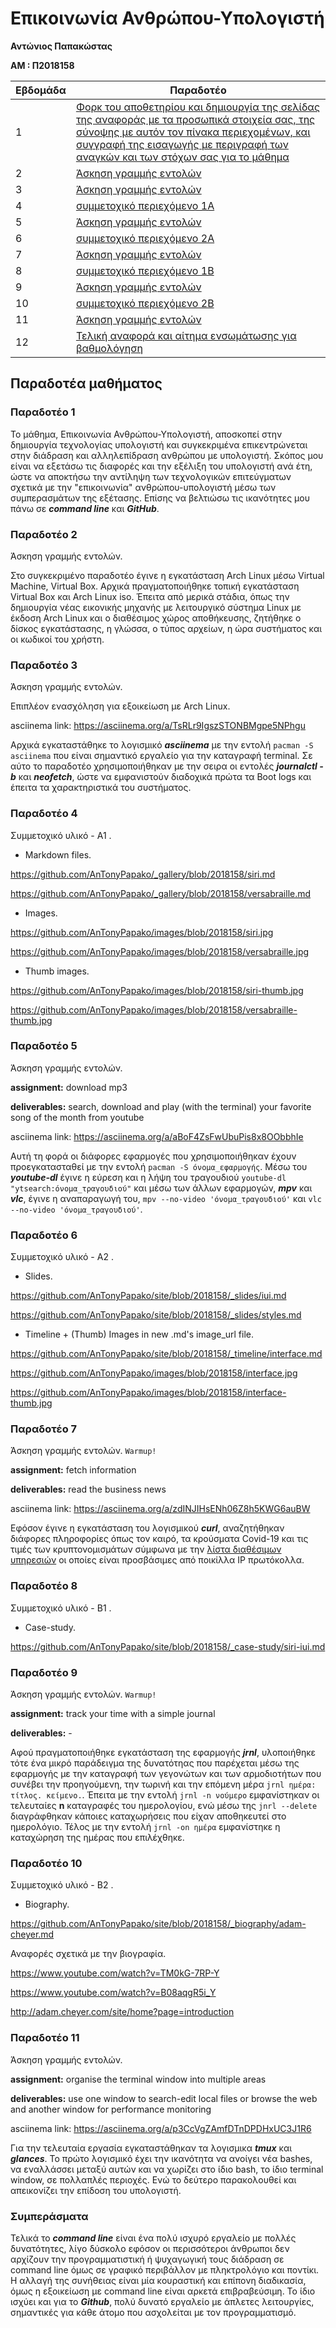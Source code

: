 # Επικοινωνία Ανθρώπου-Υπολογιστή

**Αντώνιος Παπακώστας**

**ΑΜ : Π2018158**

| Εβδομάδα | Παραδοτέο |
| --- | --- |
| 1 | [Φορκ του αποθετηρίου και δημιουργία της σελίδας της αναφοράς με τα προσωπικά στοιχεία σας, της σύνοψης με αυτόν τον πίνακα περιεχομένων, και συγγραφή της εισαγωγής με περιγραφή των αναγκών και των στόχων σας για το μάθημα](#παραδοτέο-1) |
| 2 | [Άσκηση γραμμής εντολών](#παραδοτέο-2) |
| 3 | [Άσκηση γραμμής εντολών](#παραδοτέο-3) |
| 4 | [συμμετοχικό περιεχόμενο 1A](#παραδοτέο-4) |
| 5 | [Άσκηση γραμμής εντολών](#παραδοτέο-5) |
| 6 | [συμμετοχικό περιεχόμενο 2A](#παραδοτέο-6) |
| 7 | [Άσκηση γραμμής εντολών](#παραδοτέο-7) |
| 8 | [συμμετοχικό περιεχόμενο 1B](#παραδοτέο-8) |
| 9 | [Άσκηση γραμμής εντολών](#παραδοτέο-9) |
| 10 | [συμμετοχικό περιεχόμενο 2B](#παραδοτέο-10) |
| 11 | [Άσκηση γραμμής εντολών](#παραδοτέο-11) |
| 12 | [Τελική αναφορά και αίτημα ενσωμάτωσης για βαθμολόγηση](#συμπεράσματα) |

## Παραδοτέα μαθήματος

### Παραδοτέο 1

Το μάθημα, Επικοινωνία Ανθρώπου-Υπολογιστή, αποσκοπεί στην δημιουργία τεχνολογίας υπολογιστή και συγκεκριμένα επικεντρώνεται στην διάδραση και αλληλεπίδραση ανθρώπου με υπολογιστή. Σκόπος μου είναι να εξετάσω τις διαφορές και την εξέλιξη του υπολογιστή ανά έτη, ώστε να αποκτήσω την αντίληψη των τεχνολογικών επιτεύγματων σχετικά με την "επικοινωνία" ανθρώπου-υπολογιστή μέσω των συμπερασμάτων της εξέτασης. Επίσης να βελτιώσω τις ικανότητες μου πάνω σε ***command line*** και ***GitHub***.

### Παραδοτέο 2

Άσκηση γραμμής εντολών.

Στο συγκεκριμένο παραδοτέο έγινε η εγκατάσταση Arch Linux μέσω Virtual Machine, Virtual Box. Αρχικά πραγματοποιήθηκε τοπική εγκατάσταση Virtual Box και Arch Linux iso. Έπειτα από μερικά στάδια, όπως την δημιουργία νέας εικονικής μηχανής με λειτουργικό σύστημα Linux με έκδοση Arch Linux και ο διαθέσιμος χώρος αποθήκευσης, ζητήθηκε ο δίσκος εγκατάστασης, η γλώσσα, ο τύπος αρχείων, η ώρα συστήματος και οι κωδικοί του χρήστη.

### Παραδοτέο 3

Άσκηση γραμμής εντολών.

Επιπλέον ενασχόληση για εξοικείωση με Arch Linux.

asciinema link: https://asciinema.org/a/TsRLr9IgszSTONBMgpe5NPhgu

Αρχικά εγκαταστάθηκε το λογισμικό ***asciinema*** με την εντολή ```pacman -S asciinema```  που είναι σημαντικό εργαλείο για την καταγραφή terminal. Σε αύτο το παραδοτέο χρησιμοποιήθηκαν με την σειρα οι εντολές ***journalctl -b*** και ***neofetch***, ώστε να εμφανιστούν διαδοχικά πρώτα τα Boot logs και έπειτα τα χαρακτηριστικά του συστήματος.

### Παραδοτέο 4

Συμμετοχικό υλικό - Α1 .

- Markdown files.

https://github.com/AnTonyPapako/_gallery/blob/2018158/siri.md

https://github.com/AnTonyPapako/_gallery/blob/2018158/versabraille.md

- Images.

https://github.com/AnTonyPapako/images/blob/2018158/siri.jpg

https://github.com/AnTonyPapako/images/blob/2018158/versabraille.jpg

- Thumb images.

https://github.com/AnTonyPapako/images/blob/2018158/siri-thumb.jpg

https://github.com/AnTonyPapako/images/blob/2018158/versabraille-thumb.jpg

### Παραδοτέο 5

Άσκηση γραμμής εντολών.

**assignment:** download mp3

**deliverables:** search, download and play (with the terminal) your favorite song of the month from youtube

asciinema link: https://asciinema.org/a/aBoF4ZsFwUbuPis8x8OObbhIe

Αυτή τη φορά οι διάφορες εφαρμογές που χρησιμοποιήθηκαν έχουν προεγκατασταθεί με την εντολή ```pacman -S όνομα_εφαρμογής```. Μέσω του ***youtube-dl*** έγινε η εύρεση και η λήψη του τραγουδιού ```youtube-dl "ytsearch:όνομα_τραγουδιού"``` και μέσω των άλλων εφαρμογών, ***mpv*** και ***vlc***, έγινε η αναπαραγωγή του, ```mpv --no-video 'όνομα_τραγουδιού'``` και ```vlc --no-video 'όνομα_τραγουδιού'```.

### Παραδοτέο 6

Συμμετοχικό υλικό - Α2 .

- Slides.

https://github.com/AnTonyPapako/site/blob/2018158/_slides/iui.md

https://github.com/AnTonyPapako/site/blob/2018158/_slides/styles.md

- Timeline + (Thumb) Images in new .md's image_url file.

https://github.com/AnTonyPapako/site/blob/2018158/_timeline/interface.md

https://github.com/AnTonyPapako/images/blob/2018158/interface.jpg

https://github.com/AnTonyPapako/images/blob/2018158/interface-thumb.jpg

### Παραδοτέο 7

Άσκηση γραμμής εντολών. ```Warmup!```

**assignment:** fetch information

**deliverables:** read the business news

asciinema link: https://asciinema.org/a/zdINJIHsENh06Z8h5KWG6auBW

Εφόσον έγινε η εγκατάσταση του λογισμικού ***curl***, αναζητήθηκαν διάφορες πληροφορίες όπως τον καιρό, τα κρούσματα Covid-19 και τις τιμές των κρυπτονομισμάτων σύμφωνα με την [λίστα διαθέσιμων υπηρεσιών](https://github.com/chubin/awesome-console-services) οι οποίες είναι προσβάσιμες από ποικίλλα IP πρωτόκολλα.

### Παραδοτέο 8

Συμμετοχικό υλικό - B1 .

- Case-study.

https://github.com/AnTonyPapako/site/blob/2018158/_case-study/siri-iui.md

### Παραδοτέο 9

Άσκηση γραμμής εντολών. ```Warmup!```

**assignment:** track your time with a simple journal

**deliverables:** -

Αφού πραγματοποιήθηκε εγκατάσταση της εφαρμογής ***jrnl***, υλοποιήθηκε τότε ένα μικρό παράδειγμα της δυνατότηας που παρέχεται μέσω της εφαρμογής με την καταγραφή των γεγονώτων και των αρμοδιοτήτων που συνέβει την προηγούμενη, την τωρινή και την επόμενη μέρα ```jrnl ημέρα: τίτλος. κείμενο.```. Έπειτα με την εντολή ```jrnl -n νούμερο``` εμφανίστηκαν οι τελευταίες **n** καταγραφές του ημερολογίου, ενώ μέσω της ```jnrl --delete``` διαγράφθηκαν κάποιες καταχωρήσεις που είχαν αποθηκευτεί στο ημερολόγιο. Τέλος με την εντολή ```jrnl -on ημέρα``` εμφανίστηκε η καταχώρηση της ημέρας που επιλέχθηκε.

### Παραδοτέο 10

Συμμετοχικό υλικό - B2 .

- Biography.

https://github.com/AnTonyPapako/site/blob/2018158/_biography/adam-cheyer.md

Αναφορές σχετικά με την βιογραφία.

https://www.youtube.com/watch?v=TM0kG-7RP-Y

https://www.youtube.com/watch?v=B08aqgR5i_Y

http://adam.cheyer.com/site/home?page=introduction

### Παραδοτέο 11

Άσκηση γραμμής εντολών.

**assignment:** organise the terminal window into multiple areas

**deliverables:** use one window to search-edit local files or browse the web and another window for performance monitoring

asciinema link: https://asciinema.org/a/p3CcVgZAmfDTnDPDHxUC3J1R6

Για την τελευταία εργασία εγκαταστάθηκαν τα λογισμικα ***tmux*** και ***glances***. Το πρώτο λογισμικό έχει την ικανότητα να ανοίγει νέα bashes, να εναλλάσσει μεταξύ αυτών και να χωρίζει στο ίδιο bash, το ίδιο terminal window, σε πολλαπλές περιοχές. Ενώ το δεύτερο παρακολουθεί και απεικονίζει την επίδοση του υπολογιστή.

### Συμπεράσματα

Τελικά το ***command line*** είναι ένα πολύ ισχυρό εργαλείο με πολλές δυνατότητες, λίγο δύσκολο εφόσον οι περισσότεροι άνθρωποι δεν αρχίζουν την προγραμματιστική ή ψυχαγωγική τους διάδραση σε command line όμως σε γραφικό περιβάλλον με πληκτρολόγιο και ποντίκι. Η αλλαγή της συνήθειας είναι μία κουραστική και επίπονη διαδικασία, όμως η εξοικείωση με command line είναι αρκετά επιβραβεύσιμη. Το ίδιο ισχύει και για το ***Github***, πολύ δυνατό εργαλείο με άπλετες λειτουργίες, σημαντικές για κάθε άτομο που ασχολείται με τον προγραμματισμό.
